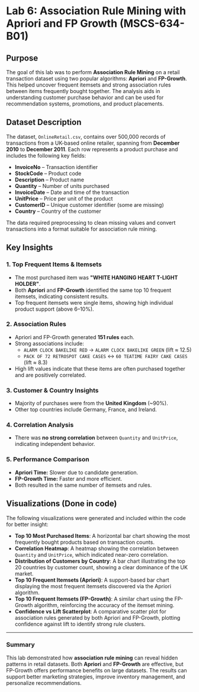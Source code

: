 # Lab 6: Association Rule Mining with Apriori and FP Growth (MSCS-634-B01)

## Purpose

The goal of this lab was to perform **Association Rule Mining** on a retail transaction dataset using two popular algorithms: **Apriori** and **FP-Growth**. This helped uncover frequent itemsets and strong association rules between items frequently bought together. The analysis aids in understanding customer purchase behavior and can be used for recommendation systems, promotions, and product placements.

## Dataset Description

The dataset, `OnlineRetail.csv`, contains over 500,000 records of transactions from a UK-based online retailer, spanning from **December 2010** to **December 2011**. Each row represents a product purchase and includes the following key fields:

- **InvoiceNo** – Transaction identifier
- **StockCode** – Product code
- **Description** – Product name
- **Quantity** – Number of units purchased
- **InvoiceDate** – Date and time of the transaction
- **UnitPrice** – Price per unit of the product
- **CustomerID** – Unique customer identifier (some are missing)
- **Country** – Country of the customer

The data required preprocessing to clean missing values and convert transactions into a format suitable for association rule mining.

## Key Insights

### 1. **Top Frequent Items & Itemsets**
- The most purchased item was **"WHITE HANGING HEART T-LIGHT HOLDER"**.
- Both **Apriori** and **FP-Growth** identified the same top 10 frequent itemsets, indicating consistent results.
- Top frequent itemsets were single items, showing high individual product support (above 6–10%).

### 2. **Association Rules**
- Apriori and FP-Growth generated **151 rules** each.
- Strong associations include:
  - `ALARM CLOCK BAKELIKE RED` → `ALARM CLOCK BAKELIKE GREEN` (lift ≈ 12.5)
  - `PACK OF 72 RETROSPOT CAKE CASES` ↔ `60 TEATIME FAIRY CAKE CASES` (lift ≈ 8.3)
- High lift values indicate that these items are often purchased together and are positively correlated.

### 3. **Customer & Country Insights**
- Majority of purchases were from the **United Kingdom** (~90%).
- Other top countries include Germany, France, and Ireland.

### 4. **Correlation Analysis**
- There was **no strong correlation** between `Quantity` and `UnitPrice`, indicating independent behavior.

### 5. **Performance Comparison**
- **Apriori Time:** Slower due to candidate generation.
- **FP-Growth Time:** Faster and more efficient.
- Both resulted in the same number of itemsets and rules.

## Visualizations (Done in code)

The following visualizations were generated and included within the code for better insight:

- **Top 10 Most Purchased Items**: A horizontal bar chart showing the most frequently bought products based on transaction counts.
- **Correlation Heatmap**: A heatmap showing the correlation between `Quantity` and `UnitPrice`, which indicated near-zero correlation.
- **Distribution of Customers by Country**: A bar chart illustrating the top 20 countries by customer count, showing a clear dominance of the UK market.
- **Top 10 Frequent Itemsets (Apriori)**: A support-based bar chart displaying the most frequent itemsets discovered via the Apriori algorithm.
- **Top 10 Frequent Itemsets (FP-Growth)**: A similar chart using the FP-Growth algorithm, reinforcing the accuracy of the itemset mining.
- **Confidence vs Lift Scatterplot**: A comparative scatter plot for association rules generated by both Apriori and FP-Growth, plotting confidence against lift to identify strong rule clusters.

---

### Summary

This lab demonstrated how **association rule mining** can reveal hidden patterns in retail datasets. Both **Apriori** and **FP-Growth** are effective, but FP-Growth offers performance benefits on large datasets. The results can support better marketing strategies, improve inventory management, and personalize recommendations.
